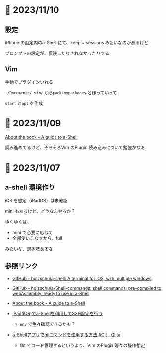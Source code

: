 # 📝 2023/11/10


## 設定

iPhone の設定内のa-Shell にて、keep ~ sessions みたいなのがあるけど

プロンプトの設定が、反映したりされなかったりする


## Vim


手動でプラグインいれる


`~/Documents/.vim/` から`pack/mypackages` と作っていって

`start` と`opt` を作成

 
   

# 📝 2023/11/09

[About the book - A guide to a-Shell](https://bianshen00009.gitbook.io/a-guide-to-a-shell/)

読み進めてるけど、そろそろVim のPlugin 読み込みについて勉強かなぁ

# 📝 2023/11/07

## a-shell 環境作り

iOS を想定（iPadOS）は未確認


mini もあるけど、どうなんやろか？

ゆくゆくは、

- mini で必要に応じて
- 全部使いこなすから、full


みたいな、選択肢あるな



## 参照リンク

- [GitHub - holzschu/a-shell: A terminal for iOS, with multiple windows](https://github.com/holzschu/a-shell)
- [GitHub - holzschu/a-Shell-commands: shell commands, pre-compiled to webAssembly, ready to use in a-Shell](https://github.com/holzschu/a-Shell-commands)
- [About the book - A guide to a-Shell](https://bianshen00009.gitbook.io/a-guide-to-a-shell/)




- [iPad(iOS)でa-Shellを利用してSSH設定を行う](https://zenn.dev/hashito/articles/e0c5fc0ca80a4e)
  - `env` で色々確認できるかも？
- [a-Shellアプリでgitコマンドを使用する方法 #Git - Qiita](https://qiita.com/7rikazhexde/items/a8d2cebdb57cc28a801a)
  - Git でコード管理するというより、Vim のPlugin 等々の操作想定 

  
